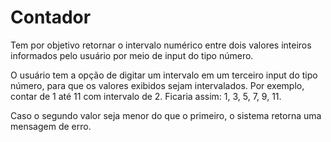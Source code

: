 # Contador

Tem por objetivo retornar o intervalo numérico entre dois valores inteiros informados pelo usuário por meio de input do tipo número.

O usuário tem a opção de digitar um intervalo em um terceiro input do tipo número, para que os valores exibidos sejam intervalados. Por exemplo, contar de 1 até 11 com intervalo de 2. Ficaria assim: 1, 3, 5, 7, 9, 11.

Caso o segundo valor seja menor do que o primeiro, o sistema retorna uma mensagem de erro.